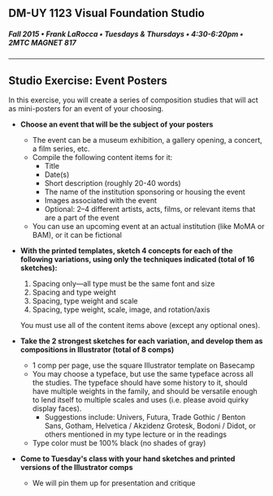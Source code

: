 ## DM-UY 1123 Visual Foundation Studio
##### Fall 2015 • Frank LaRocca • Tuesdays & Thursdays • 4:30-6:20pm • 2MTC MAGNET 817 

---

## Studio Exercise: Event Posters

In this exercise, you will create a series of composition studies that will act as mini-posters for an event of your choosing.

* **Choose an event that will be the subject of your posters**
    * The event can be a museum exhibition, a gallery opening, a concert, a film series, etc. 
    * Compile the following content items for it:
        * Title
        * Date(s)
        * Short description (roughly 20-40 words)
        * The name of the institution sponsoring or housing the event
        * Images associated with the event
        * Optional: 2–4 different artists, acts, films, or relevant items that are a part of the event
    * You can use an upcoming event at an actual institution (like MoMA or BAM), or it can be fictional


* **With the printed templates, sketch 4 concepts for each of the following variations, using only the techniques indicated (total of 16 sketches):**
  1. Spacing only&mdash;all type must be the same font and size
  2. Spacing and type weight
  3. Spacing, type weight and scale
  4. Spacing, type weight, scale, image, and rotation/axis
  
  You must use all of the content items above (except any optional ones).


* **Take the 2 strongest sketches for each variation, and develop them as compositions in Illustrator (total of 8 comps)**
  * 1 comp per page, use the square Illustrator template on Basecamp
  * You may choose a typeface, but use the same typeface across all the studies. The typeface should have some history to it, should have multiple weights in the family, and should be versatile enough to lend itself to multiple scales and uses (i.e. please avoid quirky display faces).
    * Suggestions include: Univers, Futura, Trade Gothic / Benton Sans, Gotham, Helvetica / Akzidenz Grotesk, Bodoni / Didot, or others mentioned in my type lecture or in the readings
  * Type color must be 100% black (no shades of gray)


* **Come to Tuesday's class with your hand sketches and printed versions of the Illustrator comps**
    * We will pin them up for presentation and critique 



